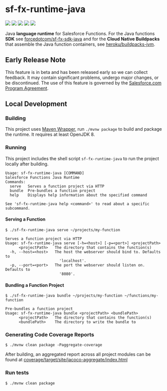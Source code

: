 # sf-fx-runtime-java
[![](https://badgen.net/github/license/forcedotcom/sf-fx-runtime-java)](LICENSE.txt)
[![](https://badgen.net/maven/v/maven-central/com.salesforce.functions/sf-fx-runtime-java)](https://search.maven.org/artifact/com.salesforce.functions/sf-fx-runtime-java)
![](https://github.com/forcedotcom/sf-fx-runtime-java/actions/workflows/build.yml/badge.svg)
[![](https://codecov.io/gh/forcedotcom/sf-fx-runtime-java/branch/main/graph/badge.svg)](https://codecov.io/gh/forcedotcom/sf-fx-runtime-java)
[![](https://badgen.net/github/dependabot/forcedotcom/sf-fx-runtime-java)](https://github.com/forcedotcom/sf-fx-runtime-java/security/dependabot)

Java **language runtime** for Salesforce Functions. For the Java functions **SDK** see [forcedotcom/sf-fx-sdk-java](https://github.com/forcedotcom/sf-fx-sdk-java)
and for the **Cloud Native Buildpacks** that assemble the Java function containers, see [heroku/buildpacks-jvm](https://github.com/heroku/buildpacks-jvm).

## Early Release Note
This feature is in beta and has been released early so we can collect feedback. It may contain significant problems, undergo major changes, or be discontinued. The use of this feature is governed by the [Salesforce.com Program Agreement](https://trailblazer.me/terms?lan=en).

## Local Development
### Building

This project uses [Maven Wrapper](https://github.com/takari/maven-wrapper), run `./mvnw package` to build and package
the runtime. It requires at least OpenJDK 8.

### Running
This project includes the shell script `sf-fx-runtime-java` to run the project locally after building.

```
Usage: sf-fx-runtime-java [COMMAND]
Salesforce Functions Java Runtime
Commands:
  serve   Serves a function project via HTTP
  bundle  Pre-bundles a function project
  help    Displays help information about the specified command

See 'sf-fx-runtime-java help <command>' to read about a specific subcommand.
```

#### Serving a Function
```
$ ./sf-fx-runtime-java serve ~/projects/my-function
```

```
Serves a function project via HTTP
Usage: sf-fx-runtime-java serve [-h=<host>] [-p=<port>] <projectPath>
      <projectPath>   The directory that contains the function(s)
  -h, --host=<host>   The host the webserver should bind to. Defaults to
                        'localhost'.
  -p, --port=<port>   The port the webserver should listen on. Defaults to
                        '8080'.
```

#### Bundling a Function Project
```
$ ./sf-fx-runtime-java bundle ~/projects/my-function ~/functions/my-function
```

```
Pre-bundles a function project
Usage: sf-fx-runtime-java bundle <projectPath> <bundlePath>
      <projectPath>   The directory that contains the function(s)
      <bundlePath>    The directory to write the bundle to
```

### Generating Code Coverage Reports
```
$ ./mvnw clean package -Paggregate-coverage
```

After building, an aggregated report across all project modules can be found at [coverage/target/site/jacoco-aggregate/index.html](coverage/target/site/jacoco-aggregate/index.html)

### Run tests

```
$ ./mvnw clean package
```
